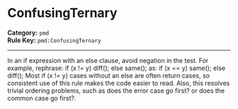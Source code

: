 # ConfusingTernary
**Category:** `pmd`<br/>
**Rule Key:** `pmd:ConfusingTernary`<br/>


-----

In an if expression with an else clause, avoid negation in the test. For example, rephrase: if (x != y) diff(); else same(); as: if (x == y) same(); else diff(); Most if (x != y) cases without an else are often return cases, so consistent use of this rule makes the code easier to read. Also, this resolves trivial ordering problems, such as does the error case go first? or does the common case go first?.

